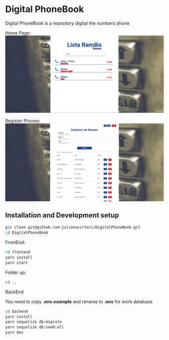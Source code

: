 # Digital PhoneBook
Digital PhoneBook is a repository digital the numbers phone

Home Page:
![](images/home.PNG)

Register Phones:
![](images/register.PNG)

## Installation and Development setup

```sh
git clone git@github.com:julianosirtori/DigitalPhoneBook.git
cd DigitalPhoneBook
```

FrontEnd:
```sh
cd frontend
yarn install
yarn start
```
Folder up:
```sh
cd ..
```
BackEnd

You need to copy <b>.env.example</b> and rename to <b>.env</b> for work database

```sh
cd backend
yarn install
yarn sequelize db:migrate
yarn sequelize db:seed:all
yarn dev
```
